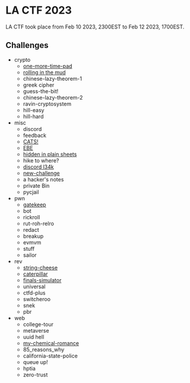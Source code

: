 # LA CTF 2023

LA CTF took place from Feb 10 2023, 2300EST to Feb 12 2023, 1700EST.

## Challenges

- crypto
  - [one-more-time-pad](./crypto/one-more-time-pad.md)
  - [rolling in the mud](./crypto/rolling%20in%20the%20mud.md)
  - chinese-lazy-theorem-1
  - greek cipher
  - guess-the-bit!
  - chinese-lazy-theorem-2
  - ravin-cryptosystem
  - hill-easy
  - hill-hard
- misc
  - discord
  - feedback
  - [CATS!](./misc/CATS.md)
  - [EBE](./misc/EBE.md)
  - [hidden in plain sheets](./misc/hidden%20in%20plain%20sheets.md)
  - hike to where?
  - [discord l34k](./misc/discord%20l34k.md)
  - [new-challenge](./misc/new-challenge.md)
  - a hacker's notes
  - private Bin
  - pycjail
- pwn
  - [gatekeep](./pwn/gatekeep.md)
  - bot
  - rickroll
  - rut-roh-relro
  - redact
  - breakup
  - evmvm
  - stuff
  - sailor
- rev
  - [string-cheese](./rev/string-cheese.md)
  - [caterpillar](./rev/caterpillar.md)
  - [finals-simulator](./rev/finals-simulator.md)
  - universal
  - ctfd-plus
  - switcheroo
  - snek
  - pbr
- web
  - college-tour
  - metaverse
  - uuid hell
  - [my-chemical-romance](./web/my-chemical-romance.md)
  - 85_reasons_why
  - california-state-police
  - queue up!
  - hptia
  - zero-trust
